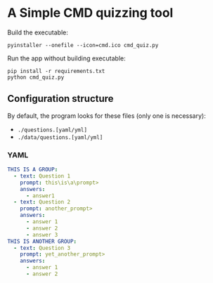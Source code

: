 # A Simple CMD quizzing tool

Build the executable:
```console
pyinstaller --onefile --icon=cmd.ico cmd_quiz.py
```

Run the app without building executable:
```console
pip install -r requirements.txt
python cmd_quiz.py
```

## Configuration structure
By default, the program looks for these files (only one is necessary):

- `./questions.[yaml/yml]`
- `./data/questions.[yaml/yml]`

### YAML
```yaml
THIS IS A GROUP:
  - text: Question 1
    prompt: this\is\a\prompt>
    answers:
      - answer1
  - text: Question 2 
    prompt: another_prompt>
    answers:
      - answer 1
      - answer 2
      - answer 3
THIS IS ANOTHER GROUP:
  - text: Question 3
    prompt: yet_another_prompt>
    answers:
      - answer 1
      - answer 2
```